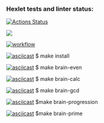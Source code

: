 ### Hexlet tests and linter status:
[![Actions Status](https://github.com/stanokk/php-project-lvl1/workflows/hexlet-check/badge.svg)](https://github.com/stanokk/php-project-lvl1/actions)

<a href="https://codeclimate.com/github/stanokk/php-project-lvl1/maintainability"><img src="https://api.codeclimate.com/v1/badges/cfda229f644f0675dfd9/maintainability" />

![workflow](https://github.com/stanokk/php-project-lvl1/actions/workflows/workflow.yml/badge.svg)

[![asciicast](https://asciinema.org/a/XN4U4iUiE7LmD7tFLBhHJ0964.svg)](https://asciinema.org/a/XN4U4iUiE7LmD7tFLBhHJ0964)
  $ make install

  
[![asciicast](https://asciinema.org/a/aOI3RjKwjbzo2WwNT3xxAhQ2L.svg)](https://asciinema.org/a/aOI3RjKwjbzo2WwNT3xxAhQ2L)
  $ make brain-even

  
[![asciicast](https://asciinema.org/a/oQ7lpWQN9RUcPv6OvULiXoCHD.svg)](https://asciinema.org/a/oQ7lpWQN9RUcPv6OvULiXoCHD)
  $ make brain-calc

  
[![asciicast](https://asciinema.org/a/nenCMxwdAX8KQHemCj0IuSpin.svg)](https://asciinema.org/a/nenCMxwdAX8KQHemCj0IuSpin)
  $ make brain-gcd

  
[![asciicast](https://asciinema.org/a/cGlrrwBEuZzbHWiEIDinH5YcE.svg)](https://asciinema.org/a/cGlrrwBEuZzbHWiEIDinH5YcE)
  $make brain-progression

  
[![asciicast](https://asciinema.org/a/yq2IFVQ3bNjfhFUF6Lphiw782.svg)](https://asciinema.org/a/yq2IFVQ3bNjfhFUF6Lphiw782)
  $make brain-prime
